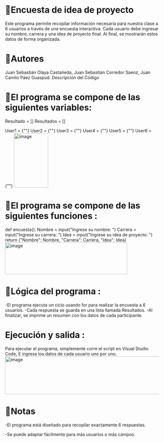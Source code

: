 # 🔸Encuesta de idea de proyecto
Este programa permite recopilar información necesaria para nuestra clase a 6 usuarios a través de una encuesta interactiva. Cada usuario debe ingresar su nombre, carrera y una idea de proyecto final. Al final, se mostrarán estos datos de forma organizada.
# 🔸Autores
Juan Sebastián Olaya Castañeda,
Juan Sebastián Corredor Saenz,
Juan Camilo Páez Guaspud.
Descripción del Código

# 🔸El programa se compone de las siguientes variables:
Resultado = []
Resultados = []

User1 = {""}
User2 = {""}
User3 = {""}
User4 = {""}
User5 = {""}
User6 = {""}
<img width="112" height="178" alt="image" src="https://github.com/user-attachments/assets/287a6697-03de-4817-8720-d2c0d33f1f34" />

# 🔸El programa se compone de las siguientes funciones :
def encuesta():
    Nombre = input("Ingrese su nombre: ")
    Carrera = input("Ingrese su carrera: ")
    Idea = input("Ingrese su idea de proyecto: ")
    return {"Nombre": Nombre, "Carrera": Carrera, "Idea": Idea}
    <img width="400" height="104" alt="image" src="https://github.com/user-attachments/assets/0834f787-7c63-4b84-a4e8-715a54d81ac2" />

# 🔸Lógica del programa :
-El programa ejecuta un ciclo usando for para realizar la encuesta a 6 usuarios.
-Cada respuesta se guarda en una lista llamada Resultados.
-Al finalizar, se imprime un resumen con los datos de cada participante.
# Ejecución y salida :
Para ejecutar el programa, simplemente corre el script en Visual Studio Code, E ingresa los datos de cada usuario uno por uno.
<img width="523" height="124" alt="image" src="https://github.com/user-attachments/assets/e9f22e21-3f1e-4250-9317-3a8c4f1d27bf" />

# 🔸Notas
-El programa está diseñado para recopilar exactamente 6 respuestas.

-Se puede adaptar fácilmente para más usuarios o más campos.
